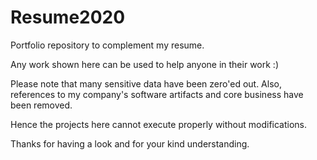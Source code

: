 # Resume2020
Portfolio repository to complement my resume.

Any work shown here can be used to help anyone in their work :)

Please note that many sensitive data have been zero'ed out. Also, references to my company's software artifacts and core business have been removed.

Hence the projects here cannot execute properly without modifications.

Thanks for having a look and for your kind understanding.
